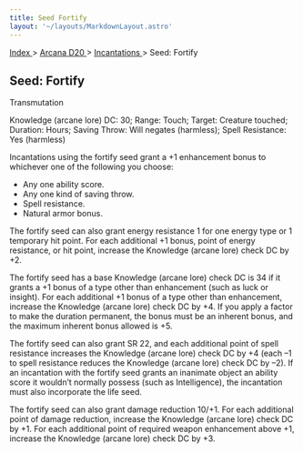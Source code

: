 ```yaml
---
title: Seed Fortify
layout: '~/layouts/MarkdownLayout.astro'
---
```


[ Index ](/) > [ Arcana D20 ](/arcana.d20.srd) > [ Incantations ](/arcana.d20.srd/incantations) > Seed: Fortify

##  Seed: Fortify

Transmutation

Knowledge (arcane lore) DC: 30; Range: Touch; Target: Creature touched;
Duration: Hours; Saving Throw: Will negates (harmless); Spell Resistance: Yes
(harmless)

Incantations using the fortify seed grant a +1 enhancement bonus to whichever
one of the following you choose:

  * Any one ability score. 
  * Any one kind of saving throw. 
  * Spell resistance. 
  * Natural armor bonus. 

The fortify seed can also grant energy resistance 1 for one energy type or 1
temporary hit point. For each additional +1 bonus, point of energy resistance,
or hit point, increase the Knowledge (arcane lore) check DC by +2.

The fortify seed has a base Knowledge (arcane lore) check DC is 34 if it
grants a +1 bonus of a type other than enhancement (such as luck or insight).
For each additional +1 bonus of a type other than enhancement, increase the
Knowledge (arcane lore) check DC by +4. If you apply a factor to make the
duration permanent, the bonus must be an inherent bonus, and the maximum
inherent bonus allowed is +5.

The fortify seed can also grant SR 22, and each additional point of spell
resistance increases the Knowledge (arcane lore) check DC by +4 (each –1 to
spell resistance reduces the Knowledge (arcane lore) check DC by –2). If an
incantation with the fortify seed grants an inanimate object an ability score
it wouldn’t normally possess (such as Intelligence), the incantation must also
incorporate the life seed.

The fortify seed can also grant damage reduction 10/+1. For each additional
point of damage reduction, increase the Knowledge (arcane lore) check DC by
+1. For each additional point of required weapon enhancement above +1,
increase the Knowledge (arcane lore) check DC by +3.

